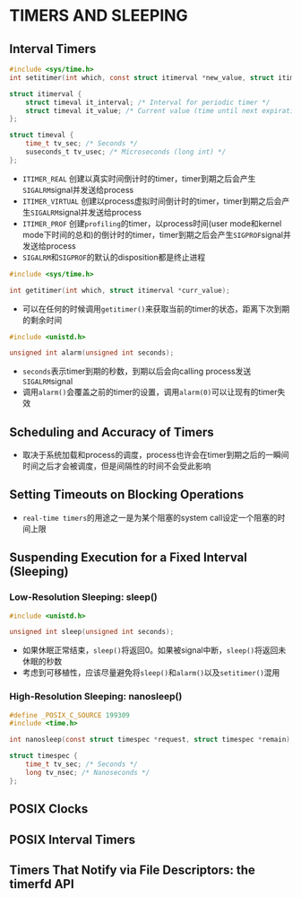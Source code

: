 # TIMERS AND SLEEPING

## Interval Timers
```c
#include <sys/time.h>
int setitimer(int which, const struct itimerval *new_value, struct itimerval *old_value);

struct itimerval {
    struct timeval it_interval; /* Interval for periodic timer */
    struct timeval it_value; /* Current value (time until next expiration) */
};

struct timeval {
    time_t tv_sec; /* Seconds */
    suseconds_t tv_usec; /* Microseconds (long int) */
};
```
- `ITIMER_REAL` 创建以真实时间倒计时的timer，timer到期之后会产生`SIGALRM`signal并发送给process
- `ITIMER_VIRTUAL` 创建以process虚拟时间倒计时的timer，timer到期之后会产生`SIGALRM`signal并发送给process
- `ITIMER_PROF` 创建`profiling`的timer，以process时间(user mode和kernel mode下时间的总和)的倒计时的timer，timer到期之后会产生`SIGPROF`signal并发送给process
- `SIGALRM`和`SIGPROF`的默认的disposition都是终止进程

```c
#include <sys/time.h>

int getitimer(int which, struct itimerval *curr_value);
```
- 可以在任何的时候调用`getitimer()`来获取当前的timer的状态，距离下次到期的剩余时间

```c
#include <unistd.h>

unsigned int alarm(unsigned int seconds);
```
- `seconds`表示timer到期的秒数，到期以后会向calling process发送`SIGALRM`signal
- 调用`alarm()`会覆盖之前的timer的设置，调用`alarm(0)`可以让现有的timer失效
    
## Scheduling and Accuracy of Timers
- 取决于系统加载和process的调度，process也许会在timer到期之后的一瞬间时间之后才会被调度，但是间隔性的时间不会受此影响

## Setting Timeouts on Blocking Operations
- `real-time timers`的用途之一是为某个阻塞的system call设定一个阻塞的时间上限

## Suspending Execution for a Fixed Interval (Sleeping)

### Low-Resolution Sleeping: sleep()
```c
#include <unistd.h>

unsigned int sleep(unsigned int seconds);
```
- 如果休眠正常结束，`sleep()`将返回0。如果被signal中断，`sleep()`将返回未休眠的秒数
- 考虑到可移植性，应该尽量避免将`sleep()`和`alarm()`以及`setitimer()`混用

### High-Resolution Sleeping: nanosleep()
```c
#define _POSIX_C_SOURCE 199309
#include <time.h>

int nanosleep(const struct timespec *request, struct timespec *remain);

struct timespec {
    time_t tv_sec; /* Seconds */
    long tv_nsec; /* Nanoseconds */
};
```

## POSIX Clocks

## POSIX Interval Timers

## Timers That Notify via File Descriptors: the timerfd API